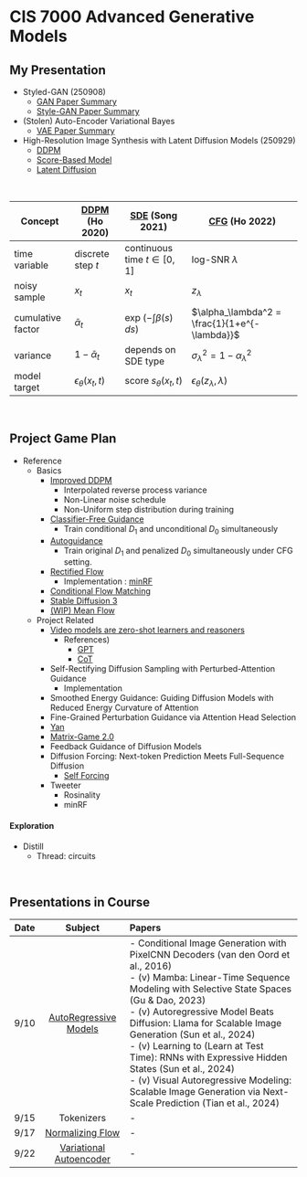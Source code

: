 # CIS 7000 Advanced Generative Models

## My Presentation
- Styled-GAN (250908)
  - [GAN Paper Summary](./paper_presentation/250908_style_gan/paper_note_gan.md)
  - [Style-GAN Paper Summary](./paper_presentation/250908_style_gan/paper_note_style_gan.md)
- (Stolen) Auto-Encoder Variational Bayes
  - [VAE Paper Summary](./paper_presentation/250917_vae/paper_note.md)
- High-Resolution Image Synthesis with Latent Diffusion Models (250929)
  - [DDPM](./paper_presentation/250931_latent_diffusion/paper_summary/ddpm.md)
  - [Score-Based Model](./paper_presentation/250931_latent_diffusion/paper_summary/score_based_model.md)
  - [Latent Diffusion](./paper_presentation/250931_latent_diffusion/paper_summary/latent_diffusion.md)

<br>

| Concept| [DDPM](./paper_presentation/250924_latent_diffusion/paper_summary/ddpm.md) (Ho 2020)| [SDE](./paper_presentation/250924_latent_diffusion/paper_summary/score_based_model.md) (Song 2021)| [CFG](./project/references/basics/classifier_free_guidance.md) (Ho 2022)|
|--------------------|------------------------------|------------------------------------------------|----------------------------------------------------|
| time variable| discrete step $`t`$| continuous time $`t \in [0,1]`$| log-SNR $`\lambda`$|
| noisy sample| $`x_t`$| $`x_t`$| $`z_\lambda`$|
| cumulative factor| $`\bar{\alpha}_t`$| $`\exp\!\left(-\int \beta(s)\, ds\right)`$| $`\alpha_\lambda^2 = \frac{1}{1+e^{-\lambda}}`$     |
| variance| $`1-\bar{\alpha}_t`$| depends on SDE type| $`\sigma_\lambda^2 = 1-\alpha_\lambda^2`$|
| model target| $`\epsilon_\theta(x_t, t)`$| score $`s_\theta(x_t, t)`$| $`\epsilon_\theta(z_\lambda, \lambda)`$|


<br>

## Project Game Plan
- Reference
  - Basics
    - [Improved DDPM](./project/references/basics/improved_ddpm.md)
      - Interpolated reverse process variance
      - Non-Linear noise schedule
      - Non-Uniform step distribution during training
    - [Classifier-Free Guidance](./project/references/basics/classifier_free_guidance.md) 
      - Train conditional $`D_1`$ and unconditional $`D_0`$ simultaneously
    - [Autoguidance](./project/references/basics/autoguidance.md)
      - Train original $`D_1`$ and penalized $`D_0`$ simultaneously under CFG setting.
    - [Rectified Flow](./project/references/basics/rectified_flow.md)
      - Implementation : [minRF](https://github.com/cloneofsimo/minRF/tree/main)
    - [Conditional Flow Matching](./project/references/basics/conditional_flow_matching.md)
    - [Stable Diffusion 3](./project/references/basics/sd3.md)
    - [(WIP) Mean Flow](./project/references/basics/mean_flow.md)
  - Project Related
    - [Video models are zero-shot learners and reasoners]()
      - References)
        - [GPT]()
        - [CoT]()
    - Self-Rectifying Diffusion Sampling with Perturbed-Attention Guidance
      - Implementation
    - Smoothed Energy Guidance: Guiding Diffusion Models with Reduced Energy Curvature of Attention
    - Fine-Grained Perturbation Guidance via Attention Head Selection
    - [Yan](https://greatx3.github.io/Yan/)
    - [Matrix-Game 2.0](https://matrix-game-v2.github.io/)
    - Feedback Guidance of Diffusion Models
    - Diffusion Forcing: Next-token Prediction Meets Full-Sequence Diffusion
      - [Self Forcing](https://self-forcing.github.io/)
    - Tweeter
      - Rosinality
      - minRF

#### Exploration
- Distill
  - Thread: circuits

<br>

## Presentations in Course
|Date|Subject|Papers|
|:-:|:-:|:-|
|9/10|[AutoRegressive Models](./notes/250910.md)|- Conditional Image Generation with PixelCNN Decoders (van den Oord et al., 2016) <br>- (v) Mamba: Linear-Time Sequence Modeling with Selective State Spaces (Gu & Dao, 2023)  <br>- (v) Autoregressive Model Beats Diffusion: Llama for Scalable Image Generation (Sun et al., 2024) <br>- (v) Learning to (Learn at Test Time): RNNs with Expressive Hidden States (Sun et al., 2024) <br> - (v) Visual Autoregressive Modeling: Scalable Image Generation via Next-Scale Prediction (Tian et al., 2024)|
|9/15|Tokenizers|- |
|9/17|[Normalizing Flow](./notes/250917.md)|- |
|9/22|[Variational Autoencoder](./notes/250922.md)|- |




